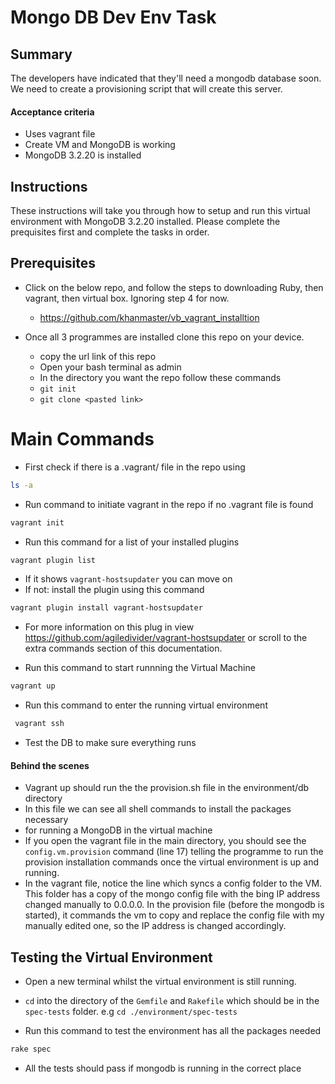 # Mongo DB Dev Env Task

## Summary

The developers have indicated that they'll need a mongodb database soon. We need to create a provisioning script that will create this server.
#### Acceptance criteria
- Uses vagrant file
- Create VM and MongoDB is working
- MongoDB 3.2.20 is installed

## Instructions
These instructions will take you through how to setup and run this virtual environment with MongoDB 3.2.20 installed. Please complete the prequisites first and complete the tasks in order.

## Prerequisites
- Click on the below repo, and follow the steps to downloading Ruby, then vagrant, then virtual box. Ignoring step 4 for now.
  -  https://github.com/khanmaster/vb_vagrant_installtion

- Once all 3 programmes are installed clone this repo on your device.
    - copy the url link of this repo
    - Open your bash terminal as admin
    - In the directory you want the repo follow these commands
    - `git init`
    - `git clone <pasted link>`

# Main Commands
- First check if there is a .vagrant/ file in the repo using
```bash
ls -a
```
- Run command to initiate vagrant in the repo if no .vagrant file is found
```bash
vagrant init
```

- Run this command for a list of your installed plugins
```bash
vagrant plugin list
```

- If it shows `vagrant-hostsupdater` you can move on
- If not: install the plugin using this command
```bash
vagrant plugin install vagrant-hostsupdater
```
- For more information on this plug in view https://github.com/agiledivider/vagrant-hostsupdater or scroll to the extra commands section of this documentation.

- Run this command to start runnning the Virtual Machine
```bash
vagrant up
```

- Run this command to enter the running virtual environment
```bash
 vagrant ssh
```

- Test the DB to make sure everything runs

#### Behind the scenes
- Vagrant up should run the the provision.sh file in the environment/db directory
- In this file we can see all shell commands to install the packages necessary 
- for running a MongoDB in the virtual machine
- If you open the vagrant file in the main directory, you should see the `config.vm.provision` command (line 17)  telling the programme to run the provision installation commands once the virtual environment is up and running.
- In the vagrant file, notice the line which syncs a config folder to the VM. This folder has a copy of the mongo config file with the bing IP address changed manually to 0.0.0.0. In the provision file (before the mongodb is started), it commands the vm to copy and replace the config file with my manually edited one, so the IP address is changed accordingly.

## Testing the Virtual Environment
- Open a new terminal whilst the virtual environment is still running.
- `cd` into the directory of the `Gemfile` and `Rakefile` which should be in the `spec-tests` folder. e.g  `cd ./environment/spec-tests`

- Run this command to test the environment has all the packages needed
```bash
rake spec
```

- All the tests should pass if mongodb is running in the correct place